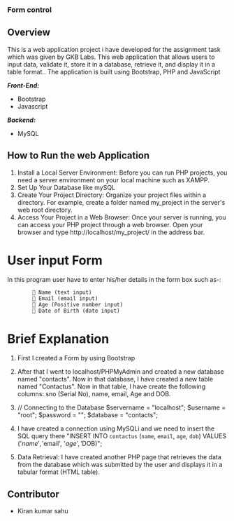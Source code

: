 ### Form control 

## Overview
This is a web application project  i have developed for the assignment task which was given by GKB Labs. This web application that allows users to input data, validate it, store it in a database, retrieve it, and display it in a table format.. The application is built using Bootstrap, PHP and JavaScript 

***Front-End:*** 
  - Bootstrap
  - Javascript 
  
***Backend:***
  - MySQL

  ## How to Run the web Application
  1. Install a Local Server Environment: Before you can run PHP projects, you need a server environment on your local machine such as XAMPP.
  2. Set Up Your Database like mySQL
  3. Create Your Project Directory: Organize your project files within a directory. For example, create a folder named my_project in the server's web root directory.
  4. Access Your Project in a Web Browser: Once your server is running, you can access your PHP project through a web browser. Open your browser and type http://localhost/my_project/ in the address bar.

  # User input Form

  In this program user have to enter his/her details in the form box such as-:

             Name (text input)
             Email (email input)
             Age (Positive number input)
             Date of Birth (date input)


 # Brief Explanation

 1. First I created a Form by using Bootstrap

 2. After that I went to localhost/PHPMyAdmin and created a new database named "contacts". Now in that database, I have created a new table named "Contactus". Now in that table, I have create the following columns: sno (Serial No), name, email, Age and DOB.

 3. // Connecting to the Database
      $servername = "localhost";
      $username = "root";
      $password = "";
      $database = "contacts";

 4. I have created a connection using MySQLi and we need to insert the SQL query there
         "INSERT INTO `contactus` (`name`, `email`, `age`, `dob`) VALUES ('$name', '$email', '$age', '$DOB)";

 5. Data Retrieval:
I have created another PHP page that retrieves the data from the database  which was submitted by the user and displays it in a tabular format (HTML table).

## Contributor
- Kiran kumar sahu
